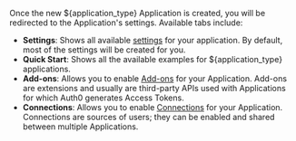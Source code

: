 Once the new ${application_type} Application is created, you will be redirected to the Application's settings. Available tabs include:

* **Settings**: Shows all available [settings](/dashboard/reference/settings-application#advanced-settings) for your application. By default, most of the settings will be created for you.
* **Quick Start**: Shows all the available examples for ${application_type} applications.
* **Add-ons**: Allows you to enable [Add-ons](/addons) for your Application. Add-ons are extensions and usually are third-party APIs used with Applications for which Auth0 generates Access Tokens.
* **Connections**: Allows you to enable [Connections](/connections) for your Application. Connections are sources of users; they can be enabled and shared between multiple Applications.
